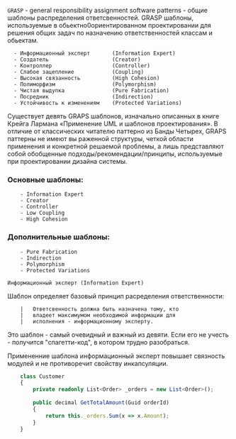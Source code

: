 `GRASP` - general responsibility assignment software patterns - 
общие шаблоны распределения ответсвенностей. GRASP шаблоны, используемые в 
обьектно0ориентированном проектировании для решения общих задач по 
назначению ответственностей классам и обьектам.

```
  - Информационный эксперт       (Information Expert)
  - Создатель                    (Creator)
  - Контроллер                   (Controller)
  - Слабое зацепление            (Coupling)   
  - Высокая связанность          (High Cohesion)
  - Полиморфизм                  (Polymorphism)
  - Чистая выдупка               (Pure Fabrication)
  - Посредник                    (Indirection)
  - Устойчивость к изменениям    (Protected Variations) 
```

Существует девять GRAPS шаблонов, изначально описанных в книге 
Крейга Лармана «Применение UML и шаблонов проектирования».
В отличие от классических читателю паттерно из Банды Четырех, GRAPS паттерны не имеют вы раженной структуры, 
четкой области применения и конкретной решаемой проблемы, а лишь представляют собой обобщенные подходы/рекомендации/принципы,
используемые при проектировании дизайна системы.

### Основные шаблоны: 
```
    - Information Expert
    - Creator
    - Controller
    - Low Coupling
    - High Cohesion
```

### Дополнительные шаблоны:
```
    - Pure Fabrication
    - Indirection
    - Polymorphism
    - Protected Variations
```

`Информационный эксперт (Information Expert)`

Шаблон определяет базовый принцип расределения ответственности:
```
    |   Ответсвенность должна быть назначена тому, кто
    |   владеет максимумом необходимой информации для
    |   исполнения - информационному эксперту.
```

Это шаблон - самый очевидный и важный из девяти. Если его не учесть -
получится "спагетти-код", в котором трудно разобраться.

Примененние шаблона информационный эксперт повышает связность модулей и не
противоречит свойству инкапсуляции.

```ts
    class Customer
    {
        private readonly List<Order> _orders = new List<Order>();
        
        public decimal GetTotalAmount(Guid orderId)
        {
            return this._orders.Sum(x => x.Amount);
        }
    }
```